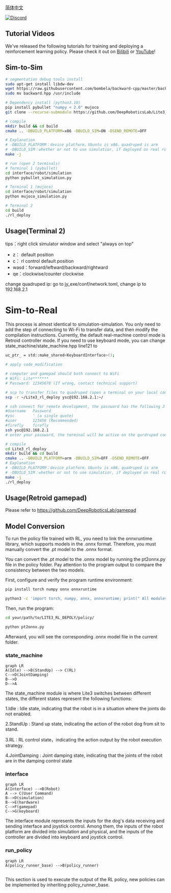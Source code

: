 [简体中文](./README.md)

[![Discord](https://img.shields.io/badge/-Discord-5865F2?style=flat&logo=Discord&logoColor=white)](https://discord.gg/gdM9mQutC8)

## Tutorial Videos
We've released the following tutorials for training and deploying a reinforcement learning policy. Please check it out on [Bilibili](https://b23.tv/UoIqsFn) or [YouTube](https://youtube.com/playlist?list=PLy9YHJvMnjO0X4tx_NTWugTUMJXUrOgFH&si=pjUGF5PbFf3tGLFz)! 

## Sim-to-Sim

```bash
# segmentation debug tools install
sudo apt-get install libdw-dev
wget https://raw.githubusercontent.com/bombela/backward-cpp/master/backward.hpp
sudo mv backward.hpp /usr/include

# Dependency install (python3.10)
pip install pybullet "numpy < 2.0" mujoco
git clone --recurse-submodule https://github.com/DeepRoboticsLab/Lite3_rl_deploy.git

# compile
mkdir build && cd build
cmake .. -DBUILD_PLATFORM=x86 -DBUILD_SIM=ON -DSEND_REMOTE=OFF

# Explanation
# -DBUILD_PLATFORM：device platform，Ubuntu is x86，quadruped is arm
# -DBUILD_SIM：whether or not to use simulatior, if deployed on real robots, set to OFF 
make -j
```

```bash
# run (open 2 terminals)
# Terminal 1 (pybullet)
cd interface/robot/simulation
python pybullet_simulation.py

# Terminal 1 (mujoco)
cd interface/robot/simulation
python mujoco_simulation.py

# Terminal 2 
cd build
./rl_deploy
```

## Usage(Terminal 2)

tips：right click simulator window and select "always on top"

- z： default position
- c： rl control default position
- wasd：forward/leftward/backward/rightward
- qe：clockwise/counter clockwise

change quadruped ip: go to jy_exe/conf/network.toml, change ip to 192.168.2.1
# Sim-to-Real
This process is almost identical to simulation-simulation. You only need to add the step of connecting to Wi-Fi to transfer data, and then modify the compilation instructions. Currently, the default real-machine control mode is Retroid controller mode. If you need to use keyboard mode, you can change state_machine/state_machine.hpp line121 to
```bash
uc_ptr_ = std::make_shared<KeyboardInterface>();
```
```bash
# apply code_modification

# computer and gamepad should both connect to WiFi
# WiFi: Lite*******
# Passward: 12345678 (If wrong, contact technical support)

# scp to transfer files to quadruped (open a terminal on your local computer)
scp -r ~/Lite3_rl_deploy ysc@192.168.2.1:~/

# ssh connect for remote development, the passward has the following 3 combinations
#Username	Password
#ysc		' (a single quote)
#user		123456 (Recommended)
#firefly	firefly
ssh ysc@192.168.2.1
# enter your passward, the terminal will be active on the qurdruped computer

# compile
cd Lite3_rl_deploy
mkdir build && cd build
cmake .. -DBUILD_PLATFORM=arm -DBUILD_SIM=OFF -DSEND_REMOTE=OFF 
# Explanation
# -DBUILD_PLATFORM：device platform，Ubuntu is x86，quadruped is arm
# -DBUILD_SIM：whether or not to use simulatior, if deployed on real robots, set to OFF 
make -j
./rl_deploy
```

## Usage(Retroid gamepad)

Please refer to https://github.com/DeepRoboticsLab/gamepad

## Model Conversion

To run the policy file trained with RL, you need to link the onnxruntime library, which supports models in the .onnx format. Therefore, you must manually convert the .pt model to the .onnx format.

You can convert the .pt model to the .onnx model by running the pt2onnx.py file in the policy folder. Pay attention to the program output to compare the consistency between the two models.

First, configure and verify the program runtime environment:

```bash
pip install torch numpy onnx onnxruntime

python3 -c 'import torch, numpy, onnx, onnxruntime; print(" All modules OK")'
```

Then, run the program:

```bash
cd your/path/to/LITE3_RL_DEPOLY/policy/

python pt2onnx.py
```

Afterward, you will see the corresponding .onnx model file in the current folder.

### state_machine


```mermaid
graph LR
A(Idle) -->B(StandUp) --> C(RL) 
C-->D(JointDamping)
B-->D
D-->A

```

The state_machine module is where Lite3 switches between different states, the different states represent the following functions:

1.Idle : Idle state, indicating that the robot is in a situation where the joints do not enabled.

2.StandUp : Stand up state, indicating the action of the robot dog from sit to stand.

3.RL : RL control state，indicating the action output by the robot execution strategy.

4.JointDamping : Joint damping state, indicating that the joints of the robot are in the damping control state

### interface

```mermaid
graph LR
A(Interface) -->B(Robot)
A --> C(User Command)
B-->D(simulation)
B-->E(hardware)
C-->F(gamepad)
C-->G(keyboard)

```

The interface module represents the inputs for the dog's data receiving and sending interface and joystick control. Among them, the inputs of the robot platform are divided into simulation and physical, and the inputs of the controller are divided into keyboard and joystick control.

### run_policy

```mermaid
graph LR
A(policy_runner_base) -->B(policy_runner)


```

This section is used to execute the output of the RL policy, new policies can be implemented by inheriting policy_runner_base.


